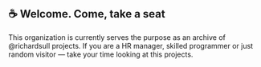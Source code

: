 ## ☕ Welcome. Come, take a seat

This organization is currently serves the purpose as an archive of @richardsull projects. 
If you are a HR manager, skilled programmer or just random visitor — take your time looking at this projects. 

